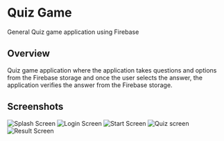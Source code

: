 # Quiz Game
General Quiz game application using Firebase
## Overview
Quiz game application where the application takes questions and options from the Firebase storage and once the user selects the answer, the application verifies the answer from the Firebase storage.
## Screenshots
![Splash Screen](https://github.com/ShreyasSSN/Quiz-Game-using-Firebase/assets/66659923/e262922f-3ed1-46c8-941f-5d32b78681b8)
![Login Screen](https://github.com/ShreyasSSN/Quiz-Game-using-Firebase/assets/66659923/2a3ae114-d51f-4b9b-a109-269cbc3c514b)
![Start Screen](https://github.com/ShreyasSSN/Quiz-Game-using-Firebase/assets/66659923/f8676369-e545-474b-aea7-e32605735caa)
![Quiz screen](https://github.com/ShreyasSSN/Quiz-Game-using-Firebase/assets/66659923/e588c643-aa06-46cf-a5e4-cd9c02533429)
![Result Screen](https://github.com/ShreyasSSN/Quiz-Game-using-Firebase/assets/66659923/fdbebdc0-e301-43ee-8f8c-9486c21c8c1c)
